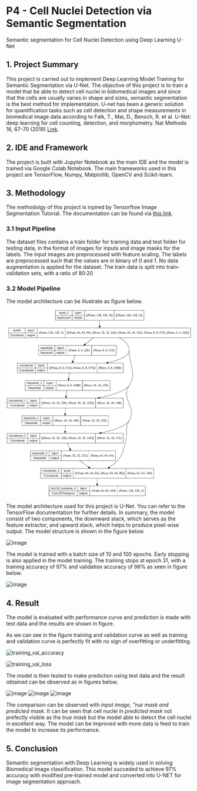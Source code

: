 # P4 - Cell Nuclei Detection via Semantic Segmentation

Semantic segmentation for Cell Nuclei Detection using Deep Learning U-Net

## 1. Project Summary

This project is carried out to implement Deep Learning Model Training for Semantic Segmentation via U-Net. The objective of this project is to train a model that be able to detect cell nuclei in bidomedical images and since that the cells are usually varies in shape and sizes, semantic segmentation is the best method for implementation. U-net has been a generic solution for quantification tasks such as cell detection and shape measurements in biomedical image data according to Falk, T., Mai, D., Bensch, R. et al. U-Net: deep learning for cell counting, detection, and morphometry. Nat Methods 16, 67–70 (2019) [Link](https://pubmed.ncbi.nlm.nih.gov/30559429/).


## 2. IDE and Framework 

The project is built with Jupyter Notebook as the main IDE and the model is trained via Google Colab Notebook. The main frameworks used in this project are TensorFlow, Numpy, Matplotlib, OpenCV and Scikit-learn.

 
## 3. Methodology

The methodolgy of this project is inpired by Tensorflow Image Segmentation Tutorial. The documentation can be found via [this link](https://www.tensorflow.org/tutorials/images/segmentation).

 
### 3.1 Input Pipeline

The dataset files contains a train folder for training data and test folder for testing data, in the format of images for inputs and image masks for the labels. The input images are preprocessed with feature scaling. The labels are preprocessed such that the values are in binary of 0 and 1. No data augmentation is applied for the dataset. The train data is split into train-validation sets, with a ratio of 80:20


### 3.2 Model Pipeline 

The model architecture can be illustrate as figure below.
 
![image](/images/model_architecture.png)
 
The model architecture used for this project is U-Net. You can refer to the TensorFlow documentation for further details. In summary, the model consist of two components, the downward stack, which serves as the feature extractor, and upward stack, which helps to produce pixel-wise output. The model structure is shown in the figure below.

![image](https://user-images.githubusercontent.com/100177902/163769994-ff4fc536-5da8-47bd-a014-bf5f020e8421.png)

The model is trained with a batch size of 10 and 100 epochs. Early stopping is also applied in the model training. The training stops at epoch 31, with a training accuracy of 97% and validation accuracy of 96% as seen in figure below.

![image](https://user-images.githubusercontent.com/100177902/164142173-19edd2c5-d689-4709-9840-cdf3b444bc08.png)

## 4. Result 

The model is evaluated with performance curve and prediction is made with test data and the results are shown in figure.

As we can see in the figure training and validation curve as well as training and validation curve is perfectly fit with no sign of overfitting or underfitting. 

![training_val_accuracy](https://user-images.githubusercontent.com/100177902/164142594-778a699d-e554-4504-a227-5598e191420a.png)

![training_val_loss](https://user-images.githubusercontent.com/100177902/164142688-b12a01e6-5e87-4fea-9200-789a3be73bca.png)

The model is then tested to make prediction using test data and the result obtained can be observed as in figures below.

![image](https://user-images.githubusercontent.com/100177902/164142286-1432dec0-e429-45ef-ace7-67ab321da0e0.png)
![image](https://user-images.githubusercontent.com/100177902/164142349-133cc97e-a9dd-4626-b300-8e3120f838c2.png)
![image](https://user-images.githubusercontent.com/100177902/164142386-9cf0db56-4d6a-4635-8b6a-e7510b2dba35.png)

The comparison can be observed with *input image, "rue mask and predicted mask*. It can be seen that cell nuclei in *predicted mask* not prefectly visible as the *true mask* but the model able to detect the cell nuclei in excellent way. The model can be improved with more data is feed to train the model to increase its performance.

## 5. Conclusion

Semantic segmentation with Deep Learning is widely used in solving Biomedical Image classification. This model succeded to achieve 97% accuracy with modified pre-trained model and converted into U-NET for image segmentation approach. 
